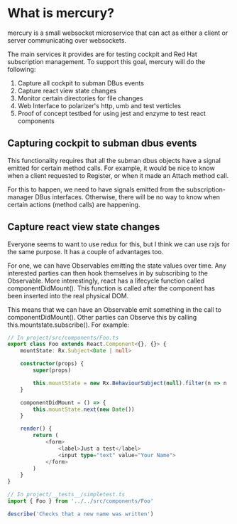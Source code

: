 # What is mercury?

mercury is a small websocket microservice that can act as either a client or server communicating over
websockets.

The main services it provides are for testing cockpit and Red Hat subscription management.  To support
this goal, mercury will do the following:

1. Capture all cockpit to subman DBus events
1. Capture react view state changes
1. Monitor certain directories for file changes
1. Web Interface to polarizer's http, umb and test verticles
1. Proof of concept testbed for using jest and enzyme to test react components

## Capturing cockpit to subman dbus events

This functionality requires that all the subman dbus objects have a signal emitted for certain method
calls.  For example, it would be nice to know when a client requested to Register, or when it made an
Attach method call.

For this to happen, we need to have signals emitted from the subscription-manager DBus interfaces.
Otherwise, there will be no way to know when certain actions (method calls) are happening.

## Capture react view state changes

Everyone seems to want to use redux for this, but I think we can use rxjs for the same purpose.  It
has a couple of advantages too.

For one, we can have Observables emitting the state values over time.  Any interested parties can 
then hook themselves in by subscribing to the Observable.  More interestingly, react has a lifecycle
function called componentDidMount().  This function is called after the component has been inserted
into the real physical DOM.

This means that we can have an Observable emit something in the call to componentDidMount().  Other
parties can Observe this by calling this.mountstate.subscribe().  For example:

```typescript
// In project/src/components/Foo.ts
export class Foo extends React.Component<{}, {}> {
    mountState: Rx.Subject<Date | null>

    constructor(props) {
        super(props)

        this.mountState = new Rx.BehaviourSubject(null).filter(n => n !== null)
    }

    componentDidMount = () => {
        this.mountState.next(new Date())
    }

    render() {
        return (
            <form>
                <label>Just a test</label>
                <input type="text" value="Your Name">
            </form>
        )
    }
}

// In project/__tests__/simpletest.ts
import { Foo } from '../../src/components/Foo'

describe('Checks that a new name was written')

```